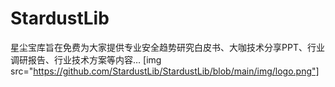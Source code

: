 # StardustLib
星尘宝库旨在免费为大家提供专业安全趋势研究白皮书、大咖技术分享PPT、行业调研报告、行业技术方案等内容…
[img src="https://github.com/StardustLib/StardustLib/blob/main/img/logo.png"]